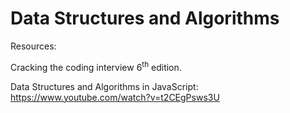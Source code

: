 # Data Structures and Algorithms

Resources:

Cracking the coding interview 6<sup>th</sup> edition.

Data Structures and Algorithms in JavaScript: https://www.youtube.com/watch?v=t2CEgPsws3U
